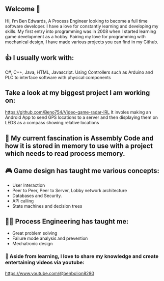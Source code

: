 ## Welcome 👋

Hi, I’m Ben Edwards, A Process Engineer looking to become a full time software developer.
I have a love for constantly learning and developing my skills.
My first entry into programming was in 2008 when I started learning game development as a hobby.
Pairing my love for programming with mechanical design, I have made various projects you can find in my Github.

## 👍 I usually work with:
C#, C++, Java, HTML, Javascript.
Using Controllers such as Arduino and PLC to interface software with physical components

## Take a look at my biggest project I am working on:
https://github.com/Beno754/Video-game-radar-IRL
It involes making an Android App to send GPS locations to a server and then displaying them on LEDS as a compass showing relative locations

## 🤔 My current fascination is Assembly Code and how it is stored in memory to use with a project which needs to read process memory.

## 🎮 Game design has taught me various concepts:
 - User Interaction
 - Peer to Peer, Peer to Server, Lobby network architecture
 - Databases and Security.
 - API calling
 - State machines and decision trees

## 👨‍🔧 Process Engineering has taught me:
 - Great problem solving
 - Failure mode analysis and prevention
 - Mechatronic design

### 🧠 Aside from learning, I love to share my knowledge and create entertaining videos via youtube:
https://www.youtube.com/@benbolion8280
